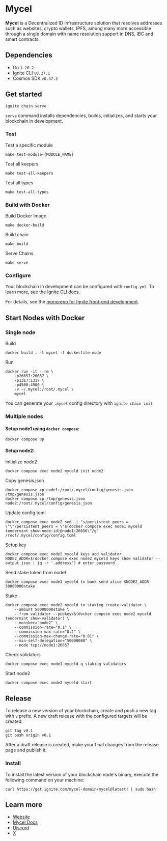 # Mycel
**Mycel** is a Decentralized ID Infrastructure solution that resolves addresses such as websites, crypto wallets, IPFS, among many more accessible through a single domain with name resolution support in DNS, IBC and smart contracts.

## Dependencies
- Go `1.20.2`
- Ignite CLI `v0.27.1`
- Cosmos SDK `v0.47.3`

## Get started

```
ignite chain serve
```

`serve` command installs dependencies, builds, initializes, and starts your blockchain in development.

### Test
Test a specific module  
```
make test-module-{MODULE_NAME}
```

Test all keepers
```
make test-all-keepers
```

Test all types
```
make test-all-types
```

### Build with Docker
Build Docker Image
```
make docker-build
```

Build chain
```
make build
```

Serve Chains
```
make serve
```


### Configure

Your blockchain in development can be configured with `config.yml`. To learn more, see the [Ignite CLI docs](https://docs.ignite.com).

<!-- ### Web Frontend

Ignite CLI has scaffolded a React-based web app in the `react` directory. Run the following commands to install dependencies and start the app:

```
cd react
yarn
yarn dev
``` -->

For details, see the [monorepo for Ignite front-end development](https://github.com/ignite/web).

## Start Nodes with Docker
### Single node
Build
```
docker build . -t mycel -f dockerfile-node
```

Run
```
docker run -it --rm \
    -p26657:26657 \
    -p1317:1317 \
    -p4500:4500 \
    -v ~/.mycel:/root/.mycel \
    mycel
```
You can generate your `.mycel` config directory with `ignite chain init`

### Multiple nodes
#### Setup node1 using `docker compose`:
```
docker compose up
```

#### Setup node2:  
Initialize node2
```
docker compose exec node2 myceld init node2
```
Copy genesis.json
```
docker compose cp node1:/root/.mycel/config/genesis.json /tmp/genesis.json
docker compose cp /tmp/genesis.json node2:/root/.mycel/config/genesis.json
```
Update config.toml
```
docker compose exec node2 sed -i "s/persistent_peers = \"\"/persistent_peers = \"$(docker compose exec node1 myceld tendermint show-node-id)@node1:26656\"/g" /root/.mycel/config/config.toml
```
Setup key
```
docker compose exec node2 myceld keys add validator
NODE2_ADDR=$(docker compose exec node2 myceld keys show validator --output json | jq -r '.address') # enter password
```
Send stake token from node1
```
docker compose exec node1 myceld tx bank send alice $NODE2_ADDR 50000000stake
```
Stake
```
docker compose exec node2 myceld tx staking create-validator \
    --amount 50000000stake \
    --from validator --pubkey=$(docker compose exec node2 myceld tendermint show-validator) \
    --moniker="node2" \
    --commission-rate="0.1" \
    --commission-max-rate="0.2" \
    --commission-max-change-rate="0.01" \
    --min-self-delegation="50000000" \
    --node tcp://node1:26657
```

Check validators
```
docker compose exec node1 myceld q staking validators
```
Start node2
```
docker compose exec node2 myceld start
```



## Release
To release a new version of your blockchain, create and push a new tag with `v` prefix. A new draft release with the configured targets will be created.

```
git tag v0.1
git push origin v0.1
```

After a draft release is created, make your final changes from the release page and publish it.

### Install
To install the latest version of your blockchain node's binary, execute the following command on your machine:

```
curl https://get.ignite.com/mycel-domain/mycel@latest! | sudo bash
```

## Learn more
- [Website](https://mycel.domains)
- [Mycel Docs](https://docs.mycel.domains)
- [Discord](https://discord.gg/h2jSkBETan)
- [X](https://twitter.com/myceldomain)
